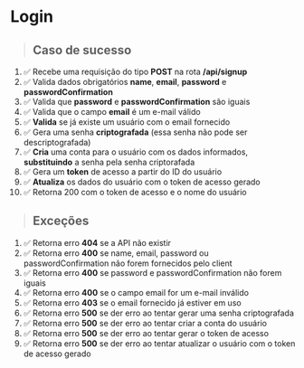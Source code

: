 # Login

> ## Caso de sucesso

1. ✅ Recebe uma requisição do tipo **POST** na rota **/api/signup**
1. ✅ Valida dados obrigatórios **name**, **email**, **password** e **passwordConfirmation**
1. ✅ Valida que **password** e **passwordConfirmation** são iguais
1. ✅ Valida que o campo **email** é um e-mail válido
1. ✅ **Valida** se já existe um usuário com o email fornecido
1. ✅ Gera uma senha **criptografada** (essa senha não pode ser descriptografada)
1. ✅ **Cria** uma conta para o usuário com os dados informados, **substituindo** a senha pela senha criptorafada
1. ✅ Gera um **token** de acesso a partir do ID do usuário
1. ✅ **Atualiza** os dados do usuário com o token de acesso gerado
1. ✅ Retorna 200 com o token de acesso e o nome do usuário

> ## Exceções

1. ✅ Retorna erro **404** se a API não existir
1. ✅ Retorna erro **400** se name, email, password ou passwordConfirmation não forem fornecidos pelo client
1. ✅ Retorna erro **400** se password e passwordConfirmation não forem iguais
1. ✅ Retorna erro **400** se o campo email for um e-mail inválido
1. ✅ Retorna erro **403** se o email fornecido já estiver em uso
1. ✅ Retorna erro **500** se der erro ao tentar gerar uma senha criptografada
1. ✅ Retorna erro **500** se der erro ao tentar criar a conta do usuário
1. ✅ Retorna erro **500** se der erro ao tentar gerar o token de acesso
1. ✅ Retorna erro **500** se der erro ao tentar atualizar o usuário com o token de acesso gerado